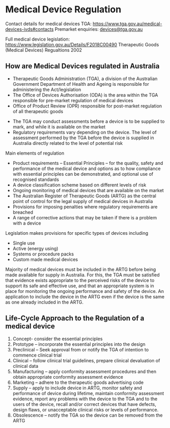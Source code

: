# Medical Device Regulation 

Contact details for medical devices TGA: https://www.tga.gov.au/medical-devices-ivds#contacts
Premarket enquiries: devices@tga.gov.au

Full medical device legislation:
https://www.legislation.gov.au/Details/F2018C00490
Therapeutic Goods (Medical Devices) Regualtions 2002


## How are Medical Devices regulated in Australia
* Therapeutic Goods Administration (TGA), a division of the Australian Government Department of Health and Ageing is responsible for administering the Act/legislation
* The Office of Devices Authorisation (ODA) is the area within the TGA responsible for pre-market regulation of medical devices
* Office of Product Review (OPR) responsible for post-market regulation of all therapeutic goods
-	The TGA may conduct assessments before a device is to be supplied to mark, and while it is available on the market
-	Regulatory requirements vary depending on the device. The level of assessment performed by the TGA before the device is supplied in Australia directly related to the level of potential risk

Main elements of regulation

-	Product requirements – Essential Principles – for the quality, safety and performance of  the medical device and options as to how compliance with essential principles can be demonstrated, and optional use of recognised standards
-	A device classification scheme based on different levels of risk
-	Ongoing monitoring of medical devices that are available on the market
-	The Australian Register of Therapeutic Goods (ARTG) as the central point of control for the legal supply of medical devices in Australia
-	Provisions for imposing penalties where regulatory requirements are breached
-	A range of corrective actions that may be taken if there is a problem with a device

Legislation makes provisions for specific types of devices including
-	Single use
-	Active (energy using)
-	Systems or procedure packs
-	Custom made medical devices

Majority of medical devices must be included in the ARTG before being made available for supply in Australia. For this, the TGA must be satisfied that evidence exists appropriate to the perceived risks of the device to support its safe and effective use, and that an appropriate system is in place for monitoring the ongoing performance and safety of the device. An application to include the device in the ARTG even if the device is the same as one already included in the ARTG.

## Life-Cycle Approach to the Regulation of a medical device
1.	Concept- consider the essential principles
2.	Prototype – incorporate the essential principles into the design
3.	Preclinical – Seek approval from or notify the TGA of intention to commence clinical trial
4.	Clinical – follow clinical trial guidelines, prepare clinical devaluation of clinical data
5.	Manufacturing – apply conformity assessment procedures and then obtain appropriate conformity assessment evidence
6.	Marketing – adhere to the therapeutic goods advertising code
7.	Supply – apply to include device in ARTG, monitor safety and performance of device during lifetime, maintain conformity assessment evidence, report any problems with the device to the TGA and to the users of the device, recall and/or correct devices that have defects, design flaws, or unacceptable clinical risks or levels of performance.
8.	Obsolescence – notify the TGA so the device can be removed from the ARTG
